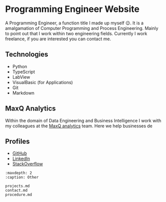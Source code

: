 # Programming Engineer Website 

A Programming Engineer, a function title I made up myself 😉. It is a amalgamation of Computer Programming and Process Engineering. Mainly to point out that I work within two engineering fields. Currently I work freelance, if you are interested you can contact me. 

## Technologies

- Python
- TypeScript
- LabView
- VisualBasic (for Applications)
- Git
- Markdown

## MaxQ Analytics
Within the domain of Data Engineering and Business Intelligence I work with my colleagues at the [MaxQ analytics](https://www.maxqanalytics.io) team. Here we help businesses de 

## Profiles
- [GitHub](https://github.com/Jeroendevr)
- [LinkedIn](https://www.linkedin.com/in/jeroen-de-vries-014086224)
- [StackOverflow](https://stackoverflow.com/users/4465153/jeroendv)




```{toctree}
:maxdepth: 2
:caption: Other

projects.md
contact.md
procedure.md
```



<!-- .. Indices and tables
.. ==================

.. * :ref:`genindex`
.. * :ref:`modindex`
.. * :ref:`search` -->
